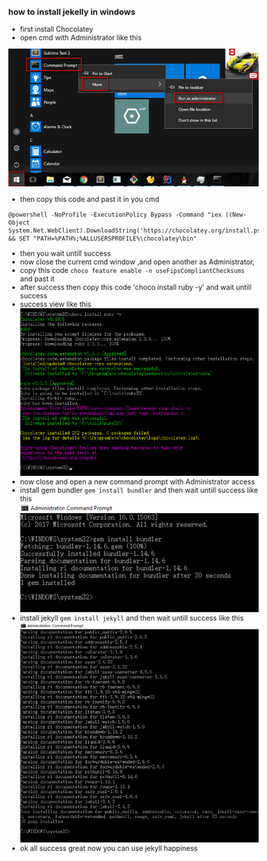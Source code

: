 ### how to install jekelly in windows
- first install Chocolatey 
- open cmd with Administrator like this 

 ![image help](images/001.png)
- then copy this code and past it in you cmd
```
@powershell -NoProfile -ExecutionPolicy Bypass -Command "iex ((New-Object System.Net.WebClient).DownloadString('https://chocolatey.org/install.ps1 && SET "PATH=%PATH%;%ALLUSERSPROFILE%\chocolatey\bin"
```
- then you wait untill success
- now close the current cmd window ,and open another as Administrator,
- copy this code `choco feature enable -n useFipsCompliantChecksums` and past it
- after success then copy this code 'choco install ruby -y' and wait untill success 
- success view like this 
  ![image help](images/002.png)
- now close and open a new command prompt with Administrator access
- install gem bundler `gem install bundler` and then wait untill success like this
  ![images help](images/003.png)
- install jekyll `gem install jekyll` and then wait untill success like this 
  ![images help](images/004.png)
- ok all success great now you can use jekyll happiness